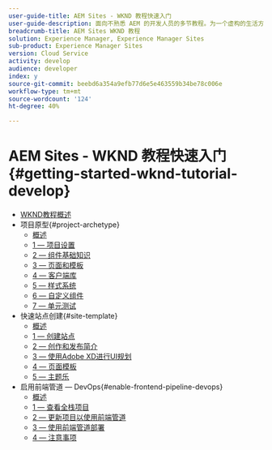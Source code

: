 ```yaml
---
user-guide-title: AEM Sites - WKND 教程快速入门
user-guide-description: 面向不熟悉 AEM 的开发人员的多节教程。为一个虚构的生活方式品牌 WKND 实施 AEM 网站。启用前端管道以加快从开发到部署的周期。
breadcrumb-title: AEM Sites WKND 教程
solution: Experience Manager, Experience Manager Sites
sub-product: Experience Manager Sites
version: Cloud Service
activity: develop
audience: developer
index: y
source-git-commit: beebd6a354a9efb77d6e5e463559b34be78c006e
workflow-type: tm+mt
source-wordcount: '124'
ht-degree: 40%

---
```



# AEM Sites - WKND 教程快速入门 {#getting-started-wknd-tutorial-develop}

+ [WKND教程概述](overview.md)
+ 项目原型{#project-archetype}
   + [概述](./project-archetype/overview.md)
   + [1 — 项目设置](./project-archetype/project-setup.md)
   + [2 — 组件基础知识](./project-archetype/component-basics.md)
   + [3 — 页面和模板](./project-archetype/pages-templates.md)
   + [4 — 客户端库](./project-archetype/client-side-libraries.md)
   + [5 — 样式系统](./project-archetype/style-system.md)
   + [6 — 自定义组件](./project-archetype/custom-component.md)
   + [7 — 单元测试](./project-archetype/unit-testing.md)
+ 快速站点创建{#site-template}
   + [概述](./site-template/overview.md)
   + [1 — 创建站点](./site-template/create-site.md)
   + [2 — 创作和发布简介](./site-template/author-content-publish.md)
   + [3 — 使用Adobe XD进行UI规划](./site-template/ui-planning-adobe-xd.md)
   + [4 — 页面模板](./site-template/page-templates.md)
   + [5 — 主题乐](./site-template/theming.md)
+ 启用前端管道 — DevOps{#enable-frontend-pipeline-devops}
   + [概述](./enable-frontend-pipeline/overview.md)
   + [1 — 查看全栈项目](./enable-frontend-pipeline/review-uifrontend-module.md)
   + [2 — 更新项目以使用前端管道](./enable-frontend-pipeline/update-project.md)
   + [3 — 使用前端管道部署](./enable-frontend-pipeline/create-frontend-pipeline.md)
   + [4 — 注意事项](./enable-frontend-pipeline/considerations.md)

